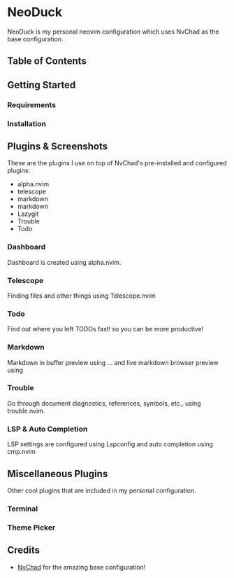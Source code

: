 # NeoDuck
NeoDuck is my personal neovim configuration which uses NvChad as the base configuration.

## Table of Contents


## Getting Started
### Requirements

### Installation

## Plugins & Screenshots
These are the plugins I use on top of NvChad's pre-installed and configured plugins:
* alpha.nvim
* telescope
* markdown
* markdown
* Lazygit
* Trouble
* Todo


### Dashboard
Dashboard is created using alpha.nvim.

### Telescope
Finding files and other things using Telescope.nvim

### Todo
Find out where you left TODOs fast! so you can be more productive!

### Markdown
Markdown in buffer preview using ... and live markdown browser preview using 

### Trouble
Go through document diagnostics, references, symbols, etc., using trouble.nvim.

### LSP & Auto Completion
LSP settings are configured using Lspconfig and auto completion using cmp.nvim

## Miscellaneous Plugins
Other cool plugins that are included in my personal configuration.

### Terminal

### Theme Picker




## Credits
* [NvChad](https://github.com/NvChad/NvChad) for the amazing base configuration!

